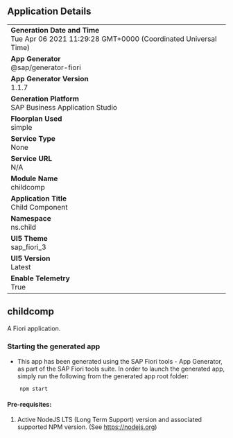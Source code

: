 ## Application Details
|               |
| ------------- |
|**Generation Date and Time**<br>Tue Apr 06 2021 11:29:28 GMT+0000 (Coordinated Universal Time)|
|**App Generator**<br>@sap/generator-fiori|
|**App Generator Version**<br>1.1.7|
|**Generation Platform**<br>SAP Business Application Studio|
|**Floorplan Used**<br>simple|
|**Service Type**<br>None|
|**Service URL**<br>N/A
|**Module Name**<br>childcomp|
|**Application Title**<br>Child Component|
|**Namespace**<br>ns.child|
|**UI5 Theme**<br>sap_fiori_3|
|**UI5 Version**<br>Latest|
|**Enable Telemetry**<br>True|

## childcomp

A Fiori application.

### Starting the generated app

-   This app has been generated using the SAP Fiori tools - App Generator, as part of the SAP Fiori tools suite.  In order to launch the generated app, simply run the following from the generated app root folder:

```
    npm start
```


#### Pre-requisites:

1. Active NodeJS LTS (Long Term Support) version and associated supported NPM version.  (See https://nodejs.org)


